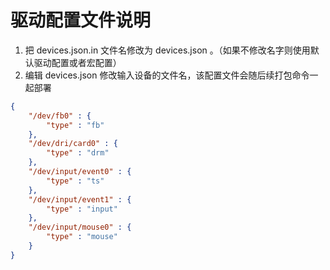 ﻿# 驱动配置文件说明

1. 把 devices.json.in 文件名修改为 devices.json 。（如果不修改名字则使用默认驱动配置或者宏配置）
2. 编辑 devices.json 修改输入设备的文件名，该配置文件会随后续打包命令一起部署

```json
{
    "/dev/fb0" : {
        "type" : "fb"
    },
	"/dev/dri/card0" : {
        "type" : "drm"
    },
	"/dev/input/event0" : {
        "type" : "ts"
    },
	"/dev/input/event1" : {
        "type" : "input"
    },
	"/dev/input/mouse0" : {
        "type" : "mouse"
    }
}
```


